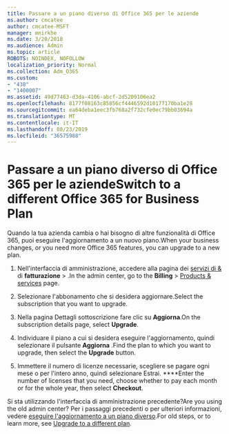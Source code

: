 ```yaml
---
title: Passare a un piano diverso di Office 365 per le aziende
ms.author: cmcatee
author: cmcatee-MSFT
manager: mnirkhe
ms.date: 3/20/2018
ms.audience: Admin
ms.topic: article
ROBOTS: NOINDEX, NOFOLLOW
localization_priority: Normal
ms.collection: Adm_O365
ms.custom:
- "438"
- "1400007"
ms.assetid: 49d77463-d3da-4106-abcf-2d5209106ea2
ms.openlocfilehash: 8177f08163c85856cf4446592d10177170ba1e28
ms.sourcegitcommit: ea64deba1eec3fb768a2f732cfe0ec79bb03694a
ms.translationtype: MT
ms.contentlocale: it-IT
ms.lasthandoff: 08/23/2019
ms.locfileid: "36575988"
---
```

# <a name="switch-to-a-different-office-365-for-business-plan"></a><span data-ttu-id="d1435-102">Passare a un piano diverso di Office 365 per le aziende</span><span class="sxs-lookup"><span data-stu-id="d1435-102">Switch to a different Office 365 for Business Plan</span></span>

<span data-ttu-id="d1435-103">Quando la tua azienda cambia o hai bisogno di altre funzionalità di Office 365, puoi eseguire l'aggiornamento a un nuovo piano.</span><span class="sxs-lookup"><span data-stu-id="d1435-103">When your business changes, or you need more Office 365 features, you can upgrade to a new plan.</span></span>
  
1. <span data-ttu-id="d1435-104">Nell'interfaccia di amministrazione, accedere alla pagina dei [servizi di &](https://go.microsoft.com/fwlink/p/?linkid=842054) di **fatturazione** \> .</span><span class="sxs-lookup"><span data-stu-id="d1435-104">In the admin center, go to the **Billing** \> [Products & services](https://go.microsoft.com/fwlink/p/?linkid=842054) page.</span></span>

2. <span data-ttu-id="d1435-105">Selezionare l'abbonamento che si desidera aggiornare.</span><span class="sxs-lookup"><span data-stu-id="d1435-105">Select the subscription that you want to upgrade.</span></span>

3. <span data-ttu-id="d1435-106">Nella pagina Dettagli sottoscrizione fare clic su **Aggiorna**.</span><span class="sxs-lookup"><span data-stu-id="d1435-106">On the subscription details page, select **Upgrade**.</span></span>

4. <span data-ttu-id="d1435-107">Individuare il piano a cui si desidera eseguire l'aggiornamento, quindi selezionare il pulsante **Aggiorna** .</span><span class="sxs-lookup"><span data-stu-id="d1435-107">Find the plan to which you want to upgrade, then select the **Upgrade** button.</span></span>

5. <span data-ttu-id="d1435-108">Immettere il numero di licenze necessarie, scegliere se pagare ogni mese o per l'intero anno, quindi selezionare Estrai. \*\*\*\*</span><span class="sxs-lookup"><span data-stu-id="d1435-108">Enter the number of licenses that you need, choose whether to pay each month or for the whole year, then select **Checkout**.</span></span>
   
<span data-ttu-id="d1435-109">Si sta utilizzando l'interfaccia di amministrazione precedente?</span><span class="sxs-lookup"><span data-stu-id="d1435-109">Are you using the old admin center?</span></span> <span data-ttu-id="d1435-110">Per i passaggi precedenti o per ulteriori informazioni, vedere [eseguire l'aggiornamento a un piano diverso](https://docs.microsoft.com/office365/admin/subscriptions-and-billing/upgrade-to-different-plan).</span><span class="sxs-lookup"><span data-stu-id="d1435-110">For old steps, or to learn more, see [Upgrade to a different plan](https://docs.microsoft.com/office365/admin/subscriptions-and-billing/upgrade-to-different-plan).</span></span>  